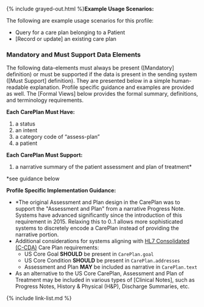 {% include grayed-out.html %}**Example Usage Scenarios:**

The following are example usage scenarios for this profile:

-   Query for a care plan belonging to a Patient
-   [Record or update] an existing care plan

### Mandatory and Must Support Data Elements


The following data-elements must always be present ([Mandatory] definition) or must be supported if the data is present in the sending system ([Must Support] definition). They are presented below in a simple human-readable explanation.  Profile specific guidance and examples are provided as well.  The [Formal Views] below provides the  formal summary, definitions, and  terminology requirements.  

**Each CarePlan Must Have:**

1.  a status
1.  an intent
1.  a category code of “assess-plan”
1.  a patient


**Each CarePlan Must Support:**

1.  a narrative summary of the patient assessment and plan of treatment*

\*see guidance below

**Profile Specific Implementation Guidance:**
* \*The original Assessment and Plan design in the CarePlan was to support the "Assessment and Plan" from a narrative Progress Note. Systems have advanced significantly since the introduction of this requirement in 2015. Relaxing this to 0..1 allows more sophisticated systems to discretely encode a CarePlan instead of providing the narrative portion.
* Additional considerations for systems aligning with [HL7 Consolidated (C-CDA)](http://www.hl7.org/implement/standards/product_brief.cfm?product_id=492) Care Plan requirements:
    - US Core Goal **SHOULD** be present in `CarePlan.goal`
    - US Core Condition **SHOULD** be present in `CarePlan.addresses`
    - Assessment and Plan **MAY** be included as narrative in `CarePlan.text`
* As an alternative to the US Core CarePlan, Assessment and Plan of Treatment may be included in various types of [Clinical Notes], such as Progress Notes, History & Physical (H&P), Discharge Summaries, etc.

{% include link-list.md %}

</div><!-- grayed-out -->